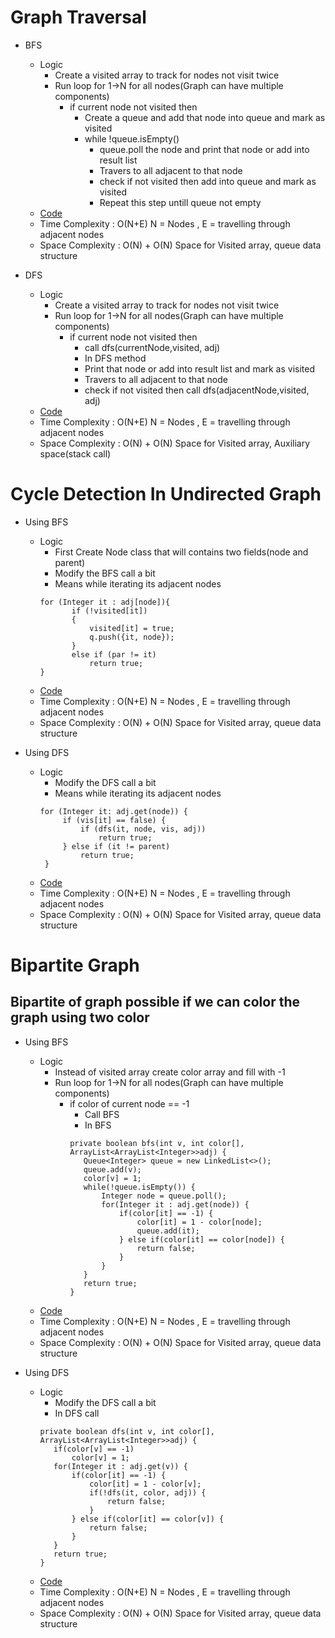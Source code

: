 # Graph Traversal
  * BFS
    - Logic
      - Create a visited array to track for nodes not visit twice
      - Run loop for 1->N for all nodes(Graph can have multiple components)
        - if current node not visited then
          - Create a queue and add that node into queue and mark as visited
          - while !queue.isEmpty()
            - queue.poll the node and print that node or add into result list
            - Travers to all adjacent to that node 
            - check if not visited then add into queue and mark as visited
            - Repeat this step untill queue not empty
    - [Code](BFS.java)
    - Time Complexity : O(N+E)
      N = Nodes , E = travelling through adjacent nodes
    - Space Complexity : O(N) + O(N) Space for Visited array, queue data structure
    
  * DFS
    - Logic
      - Create a visited array to track for nodes not visit twice
      - Run loop for 1->N for all nodes(Graph can have multiple components)
        - if current node not visited then
          - call dfs(currentNode,visited, adj)
          - In DFS method
           - Print that node or add into result list and mark as visited
           - Travers to all adjacent to that node 
           - check if not visited then call dfs(adjacentNode,visited, adj)
    - [Code](DFS.java)
    - Time Complexity : O(N+E)
      N = Nodes , E = travelling through adjacent nodes
    - Space Complexity : O(N) + O(N) Space for Visited array, Auxiliary space(stack call)

# Cycle Detection In Undirected Graph
  * Using BFS
    - Logic 
      - First Create Node class that will contains two fields(node and parent)
      - Modify the BFS call a bit
      - Means while iterating its adjacent nodes
      ```
      for (Integer it : adj[node]){
             if (!visited[it])
             {
                 visited[it] = true;
                 q.push({it, node});
             }
             else if (par != it)
                 return true;
      } 
      ```
    - [Code](CycleDetectionInUnDirectedGraphUsingBFS.java)
    - Time Complexity : O(N+E)
      N = Nodes , E = travelling through adjacent nodes
    - Space Complexity : O(N) + O(N) Space for Visited array, queue data structure
  
  * Using DFS
    - Logic 
      - Modify the DFS call a bit
      - Means while iterating its adjacent nodes
      ```
      for (Integer it: adj.get(node)) {
           if (vis[it] == false) {
               if (dfs(it, node, vis, adj))
                   return true;
           } else if (it != parent)
               return true;
       }
      ```
    - [Code](CycleDetectionInUnDirectedGraphUsingDFS.java)
    - Time Complexity : O(N+E)
      N = Nodes , E = travelling through adjacent nodes
    - Space Complexity : O(N) + O(N) Space for Visited array, queue data structure

# Bipartite Graph
## Bipartite of graph possible if we can color the graph using two color
  * Using BFS
    - Logic
      - Instead of visited array create color array and fill with -1
      - Run loop for 1->N for all nodes(Graph can have multiple components)
        - if color of current node == -1
          - Call BFS 
          - In BFS 
          ```
          private boolean bfs(int v, int color[], ArrayList<ArrayList<Integer>>adj) {
             Queue<Integer> queue = new LinkedList<>();
             queue.add(v);
             color[v] = 1;
             while(!queue.isEmpty()) {
                 Integer node = queue.poll();
                 for(Integer it : adj.get(node)) {
                     if(color[it] == -1) {
                         color[it] = 1 - color[node];
                         queue.add(it);
                     } else if(color[it] == color[node]) {
                         return false;
                     }
                 }
             }
             return true;
          }
          ```
    - [Code](BipartiteGraphUsingBFS.java)
    - Time Complexity : O(N+E)
      N = Nodes , E = travelling through adjacent nodes
    - Space Complexity : O(N) + O(N) Space for Visited array, queue data structure
 
 * Using DFS
    - Logic 
      - Modify the DFS call a bit
      - In DFS call
      ```
      private boolean dfs(int v, int color[], ArrayList<ArrayList<Integer>>adj) {
         if(color[v] == -1) 
             color[v] = 1;
         for(Integer it : adj.get(v)) {
             if(color[it] == -1) {
                 color[it] = 1 - color[v];
                 if(!dfs(it, color, adj)) {
                     return false;
                 }
             } else if(color[it] == color[v]) {
                 return false;
             }
         }
         return true;
      }
      ```
    - [Code](BipartiteGraphUsingDFS.java)
    - Time Complexity : O(N+E)
      N = Nodes , E = travelling through adjacent nodes
    - Space Complexity : O(N) + O(N) Space for Visited array, queue data structure
